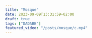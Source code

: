 ```yaml
---
title: "Mosque"
date: 2023-09-09T13:31:59+02:00
draft: true
tags: ["DADABE"]
featured_video: "/posts/mosque/c.mp4"
---
```


